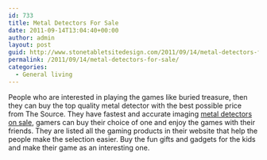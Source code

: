 ```yaml
---
id: 733
title: Metal Detectors For Sale
date: 2011-09-14T13:04:40+00:00
author: admin
layout: post
guid: http://www.stonetabletsitedesign.com/2011/09/14/metal-detectors-for-sale/
permalink: /2011/09/14/metal-detectors-for-sale/
categories:
  - General living
---
```

People who are interested in playing the games like buried treasure, then they can buy the top quality metal detector with the best possible price from The Source. They have fastest and accurate imaging [metal detectors on sale](http://www.thesource.ca/estore/category.aspx?language=en-CA&catalog=Online&category=metal-detector), gamers can buy their choice of one and enjoy the games with their friends. They are listed all the gaming products in their website that help the people make the selection easier. Buy the fun gifts and gadgets for the kids and make their game as an interesting one.
